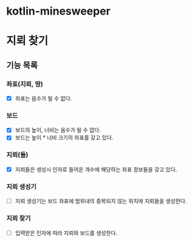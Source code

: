 # kotlin-minesweeper


# 지뢰 찾기

## 기능 목록

### 좌표(지뢰, 땅)
- [x] 좌표는 음수가 될 수 없다.

### 보드
- [x] 보드의 높이, 너비는 음수가 될 수 없다.
- [x] 보드는 높이 * 너비 크기의 좌표를 갖고 있다.

### 지뢰(들)
- [x] 지뢰들은 생성시 인자로 들어온 개수에 해당하는 좌표 정보들을 갖고 있다.
### 지뢰 생성기
- [ ] 지뢰 생성기는 보드 좌표에 범위내의 중복되지 않는 위치에 지뢰들을 생성한다.

### 지뢰 찾기
- [ ] 입력받은 인자에 따라 지뢰와 보드를 생성한다.
